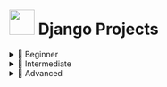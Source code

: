 # <img src="https://www.svgrepo.com/show/353657/django-icon.svg" width="45" height="45" /> Django Projects


<details>
  <summary>🌱 Beginner</summary>
  <ul>
    <li><a href="https://github.com/Eamateli/Django-Projects/tree/main/Beginner/real_estate" target="_blank">Real Estate App</a> ✔️</li>
    <li><a href="#" target="_blank">To-Do List</a></li>
  </ul>
</details>

<details>
  <summary>🌿 Intermediate</summary>
  <ul>
    <li><a href="#" target="_blank">E-commerce Site</a></li>
    <li><a href="#" target="_blank">Job Board</a></li>
  </ul>
</details>

<details>
  <summary>🌳 Advanced</summary>
  <ul>
    <li><a href="#" target="_blank">Multi-Tenant SaaS Platform</a></li>
    <li><a href="#" target="_blank">Real-time Chat App (Django + Channels)</a></li>
  </ul>
</details>

